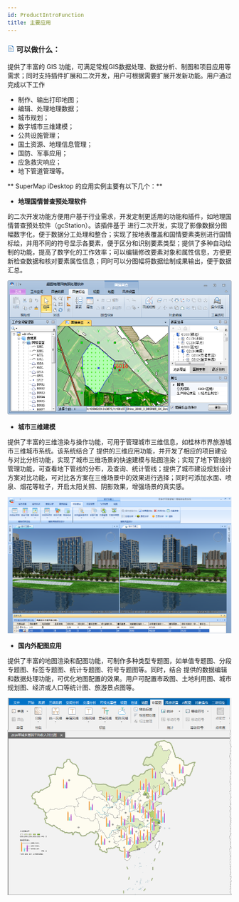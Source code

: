 ```yaml
---
id: ProductIntroFunction
title: 主要应用
---
```

### ![](../img/read.gif) 可以做什么：

提供了丰富的 GIS 功能，可满足常规GIS数据处理、数据分析、制图和项目应用等需求；同时支持插件扩展和二次开发，用户可根据需要扩展开发新功能。用户通过
完成以下工作

  * 制作、输出打印地图；
  * 编辑、处理地理数据；
  * 城市规划；
  * 数字城市三维建模；
  * 公共设施管理；
  * 国土资源、地理信息管理；
  * 国防、军事应用；
  * 应急救灾响应；
  * 地下管道管理等。

** SuperMap iDesktop 的应用实例主要有以下几个：**

  * **地理国情普查预处理软件**

的二次开发功能方便用户基于行业需求，开发定制更适用的功能和插件，如地理国情普查预处软件（gcStation）。该插件基于
进行二次开发，实现了影像数据分图幅数字化，便于数据分工处理和整合；实现了按地表覆盖和国情要素类别进行国情标绘，并用不同的符号显示各要素，便于区分和识别要素类型；提供了多种自动绘制的功能，提高了数字化的工作效率；可以编辑修改要素对象和属性信息，方便更新检查数据和核对要素属性信息；同时可以分图幅将数据绘制成果输出，便于数据汇总。

![](../img/gcStation.png)  
 
  * **城市三维建模**

提供了丰富的三维渲染与操作功能，可用于管理城市三维信息，如桂林市界旅游城市三维城市系统。该系统结合了
提供的三维应用功能，并开发了相应的项目建设与对比分析功能，实现了城市三维场景的快速建模与贴图渲染；实现了地下管线的管理功能，可查看地下管线的分布，及查询、统计管线；提供了城市建设规划设计方案对比功能，可对比各方案在三维场景中的效果进行选择；同时可添加水面、喷泉、烟花等粒子，开启太阳关照、阴影效果，增强场景的真实感。

![](../img/SceneApplication.png)  
 
  * **国内外配图应用**

提供了丰富的地图渲染和配图功能，可制作多种类型专题图，如单值专题图、分段专题图、标签专题图、统计专题图、符号专题图等。同时，结合
提供的数据编辑和数据处理功能，可优化地图配置的效果。用户可配置市政图、土地利用图、城市规划图、经济或人口等统计图、旅游景点图等。

![](../img/Mapping.png)  


